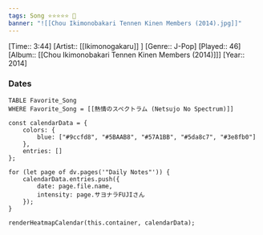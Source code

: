 ```yaml
---
tags: Song ⭐⭐⭐⭐⭐ 💛
banner: "![[Chou Ikimonobakari Tennen Kinen Members (2014).jpg]]"
---
```

[Time:: 3:44]
[Artist:: [[Ikimonogakaru]] ]
[Genre:: J-Pop]
[Played:: 46]
[Album:: [[Chou Ikimonobakari Tennen Kinen Members (2014)]]]
[Year:: 2014]
### Dates
````dataview
TABLE Favorite_Song
WHERE Favorite_Song = [[熱情のスペクトラム (Netsujo No Spectrum)]]
````

```dataviewjs
const calendarData = { 
	colors: { 
		blue: ["#9ccfd8", "#5BAAB8", "#57A1BB", "#5da8c7", "#3e8fb0"] 
	}, 
	entries: [] 
}; 

for (let page of dv.pages('"Daily Notes"')) { 
    calendarData.entries.push({ 
        date: page.file.name, 
        intensity: page.サヨナラFUJIさん
    }); 
} 

renderHeatmapCalendar(this.container, calendarData);
```
